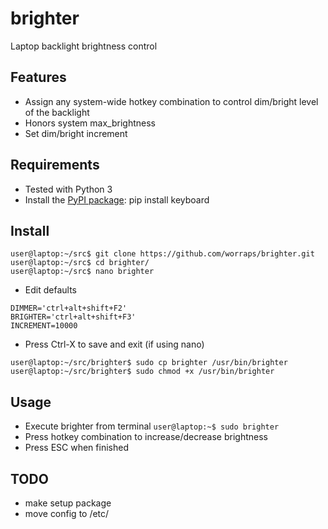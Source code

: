 brighter
========

Laptop backlight brightness control

## Features

- Assign any system-wide hotkey combination to control dim/bright level of the backlight
- Honors system max_brightness
- Set dim/bright increment

## Requirements

- Tested with Python 3
- Install the [PyPI package](https://pypi.python.org/pypi/keyboard/):
    pip install keyboard

## Install

```
user@laptop:~/src$ git clone https://github.com/worraps/brighter.git
user@laptop:~/src$ cd brighter/
user@laptop:~/src$ nano brighter
```
- Edit defaults
```
DIMMER='ctrl+alt+shift+F2'
BRIGHTER='ctrl+alt+shift+F3'
INCREMENT=10000
```
- Press Ctrl-X to save and exit (if using nano)
```
user@laptop:~/src/brighter$ sudo cp brighter /usr/bin/brighter
user@laptop:~/src/brighter$ sudo chmod +x /usr/bin/brighter 
```

## Usage

- Execute brighter from terminal
    `user@laptop:~$ sudo brighter`
- Press hotkey combination to increase/decrease brightness
- Press ESC when finished

## TODO

- make setup package
- move config to /etc/


